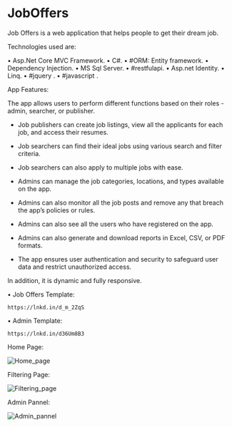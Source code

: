 # JobOffers
Job Offers is a web application that helps people to get their dream job.

Technologies used are: 

• Asp.Net Core MVC Framework.
• C#.
• #ORM: Entity framework.
• Dependency Injection.
• MS Sql Server.
• #restfulapi.
• Asp.net Identity.
• Linq.
• #jquery .
• #javascript .



App Features:

The app allows users to perform different functions based on their roles - admin, searcher, or publisher.

- Job publishers can create job listings, view all the applicants for each job, and access their resumes.

- Job searchers can find their ideal jobs using various search and filter criteria.

- Job searchers can also apply to multiple jobs with ease.

- Admins can manage the job categories, locations, and types available on the app.

- Admins can also monitor all the job posts and remove any that breach the app’s policies or rules.

- Admins can also see all the users who have registered on the app.

- Admins can also generate and download reports in Excel, CSV, or PDF formats.

- The app ensures user authentication and security to safeguard user data and restrict unauthorized access.


In addition, it is dynamic and fully responsive.


• Job Offers Template:

    https://lnkd.in/d_m_2ZqS
   
• Admin Template:
 
    https://lnkd.in/d36Um8B3


Home Page:

![Home_page](https://github.com/waria900/JobOffers/assets/87630368/2ff7213e-a3f0-42f5-92eb-297c86fff8ee)


Filtering Page:

![Filtering_page](https://github.com/waria900/JobOffers/assets/87630368/bdd52017-e82c-4110-9414-df1e077bb66c)


Admin Pannel:

![Admin_pannel](https://github.com/waria900/JobOffers/assets/87630368/9ba5cba9-7e1c-4187-bc85-69cd01c6204c)
